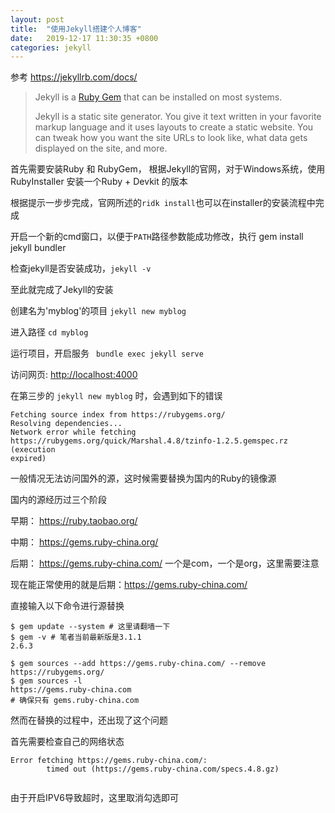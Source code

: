 ```yaml
---
layout: post
title:  "使用Jekyll搭建个人博客"
date:   2019-12-17 11:30:35 +0800
categories: jekyll
---
```


参考 https://jekyllrb.com/docs/  

>  Jekyll is a [Ruby Gem](https://jekyllrb.com/docs/ruby-101/#gems) that can be installed on most systems. 
>
>  Jekyll is a static site generator. You give it text written in your favorite markup language and it uses layouts to create a static website. You can tweak how you want the site URLs to look like, what data gets displayed on the site, and more. 

首先需要安装Ruby 和 RubyGem， 根据Jekyll的官网，对于Windows系统，使用RubyInstaller 安装一个Ruby + Devkit 的版本

根据提示一步步完成，官网所述的```ridk install```也可以在installer的安装流程中完成

开启一个新的cmd窗口，以便于```PATH```路径参数能成功修改，执行 gem install jekyll bundler

检查jekyll是否安装成功，```jekyll -v ```

至此就完成了Jekyll的安装

创建名为'myblog'的项目 ```jekyll new myblog``` 

进入路径 ``` cd myblog ```

运行项目，开启服务 ```  bundle exec jekyll serve  ```

访问网页: [http://localhost:4000](http://localhost:4000/) 





在第三步的 ```jekyll new myblog``` 时，会遇到如下的错误

```
Fetching source index from https://rubygems.org/
Resolving dependencies...
Network error while fetching
https://rubygems.org/quick/Marshal.4.8/tzinfo-1.2.5.gemspec.rz (execution
expired)
```

一般情况无法访问国外的源，这时候需要替换为国内的Ruby的镜像源

国内的源经历过三个阶段

早期： https://ruby.taobao.org/ 

中期： https://gems.ruby-china.org/ 

后期： https://gems.ruby-china.com/  一个是com，一个是org，这里需要注意

 现在能正常使用的就是后期：https://gems.ruby-china.com/ 

直接输入以下命令进行源替换

```
$ gem update --system # 这里请翻墙一下
$ gem -v # 笔者当前最新版是3.1.1
2.6.3

$ gem sources --add https://gems.ruby-china.com/ --remove https://rubygems.org/
$ gem sources -l
https://gems.ruby-china.com
# 确保只有 gems.ruby-china.com
```

然而在替换的过程中，还出现了这个问题

首先需要检查自己的网络状态

```
Error fetching https://gems.ruby-china.com/:
        timed out (https://gems.ruby-china.com/specs.4.8.gz)
       
```

由于开启IPV6导致超时，这里取消勾选即可



